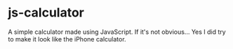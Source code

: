 # js-calculator
A simple calculator made using JavaScript. If it's not obvious... Yes I did try to make it look like the iPhone calculator.
